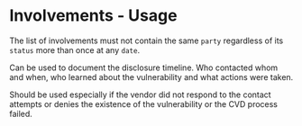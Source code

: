 # Involvements - Usage

The list of involvements must not contain the same `party` regardless of its `status` more than once at any `date`.

Can be used to document the disclosure timeline.
Who contacted whom and when, who learned about the vulnerability and what actions were taken.

Should be used especially if the vendor did not respond to the contact attempts or denies the existence of the vulnerability or the CVD process failed.
